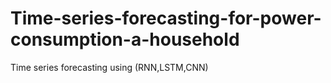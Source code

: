 # Time-series-forecasting-for-power-consumption-a-household
Time series forecasting using (RNN,LSTM,CNN) 

